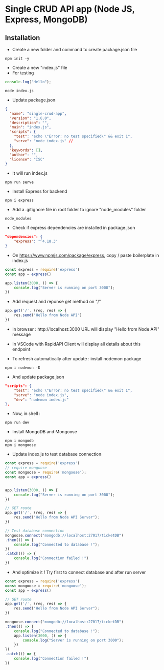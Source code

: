 # Single CRUD API app (Node JS, Express, MongoDB)

## Installation
- Create a new folder and command to create package.json file
``` properties
npm init -y
```

- Create a new "index.js" file
- For testing
``` javascript
console.log("Hello");
```

``` properties
node index.js
```

- Update package.json
``` json
{
  "name": "single-crud-app",
  "version": "1.0.0",
  "description": "",
  "main": "index.js",
  "scripts": {
    "test": "echo \"Error: no test specified\" && exit 1",
    "serve": "node index.js" // 
  },
  "keywords": [],
  "author": "",
  "license": "ISC"
}
```

- It will run index.js
``` properties
npm run serve
```

- Install Express for backend
``` properties
npm i express
```

- Add a .gitignore file in root folder to ignore "node_modules" folder
```
node_modules
```

- Check if express dependencies are installed in package.json
``` json
"dependencies": {
    "express": "^4.18.3"
}
```

- On https://www.npmjs.com/package/express, copy / paste boilerplate in index.js
``` javascript
const express = require('express')
const app = express()

app.listen(3000, () => {
    console.log("Server is running on port 3000");
})
```

- Add request and reponse get method on "/"
``` javascript
app.get('/', (req, res) => {
    res.send("Hello from Node API")
})
```

- In browser : http://localhost:3000 URL will display "Hello from Node API" message
- In VSCode with RapidAPI Client will display all details about this endpoint

- To refresh automatically after update : install nodemon package
``` properties
npm i nodemon -D
```

- And update package.json
``` json
"scripts": {
    "test": "echo \"Error: no test specified\" && exit 1",
    "serve": "node index.js",
    "dev": "nodemon index.js"
},
```

- Now, in shell :
``` properties
npm run dev
```

- Install MongoDB and Mongoose
``` properties
npm i mongodb
npm i mongoose
```

- Update index.js to test database connection
``` javascript
const express = require('express')
// require mongoose
const mongoose = require('mongoose');
const app = express()


app.listen(3000, () => {
    console.log("Server is running on port 3000");
})

// GET route
app.get('/', (req, res) => {
    res.send("Hello from Node API Server");
})

// Test database connection
mongoose.connect("mongodb://localhost:27017/ticketDB")
.then(() => {
    console.log("Connected to database !");
})
.catch(() => {
    console.log("Connection failed !")
})
```

- And optimize it ! Try first to connect database and after run server
``` javascript
const express = require('express')
const mongoose = require('mongoose');
const app = express()

// GET route
app.get('/', (req, res) => {
    res.send("Hello from Node API Server");
})

mongoose.connect("mongodb://localhost:27017/ticketDB")
.then(() => {
    console.log("Connected to database !");
    app.listen(3000, () => {
        console.log("Server is running on port 3000");
    })
})
.catch(() => {
    console.log("Connection failed !")
})
```












